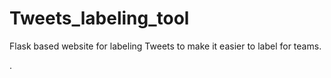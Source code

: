 # Tweets_labeling_tool
  Flask based website for labeling Tweets to make it easier to label for teams.


.
